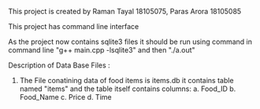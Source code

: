 This project is created by Raman Tayal 18105075, Paras Arora 18105085


This project has command line interface

As the project now contains sqlite3 files it should be run using command
in command line "g++ main.cpp -lsqlite3"
and then "./a.out"

Description of Data Base Files :

1. The File conatining data of food items is items.db
it contains table named "items"
and the table itself contains columns:
a. Food_ID
b. Food_Name 
c. Price
d. Time
